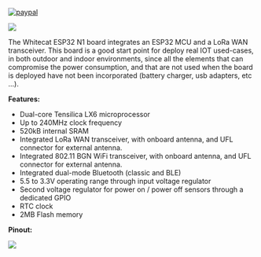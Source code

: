 [![paypal](https://www.paypalobjects.com/en_US/i/btn/btn_donateCC_LG.gif)](https://www.paypal.com/cgi-bin/webscr?cmd=_s-xclick&hosted_button_id=RGQ8NSYPA59FL)

![](http://whitecatboard.org/git/whitecat-esp32-n1.png)

The Whitecat ESP32 N1 board integrates an ESP32 MCU and a LoRa WAN transceiver. This board is a good start point for deploy real IOT used-cases, in both outdoor and indoor environments, since all the elements that can compromise the power consumption, and that are not used when the board is deployed have not been incorporated (battery charger, usb adapters, etc ...).

**Features:**
* Dual-core Tensilica LX6 microprocessor
* Up to 240MHz clock frequency
* 520kB internal SRAM
* Integrated LoRa WAN transceiver, with onboard antenna, and UFL connector for external antenna.
* Integrated 802.11 BGN WiFi transceiver, with onboard antenna, and UFL connector for external antenna.
* Integrated dual-mode Bluetooth (classic and BLE)
* 5.5 to 3.3V operating range through input voltage regulator
* Second voltage regulator for power on / power off sensors through a dedicated GPIO
* RTC clock
* 2MB Flash memory

**Pinout:**

![](http://whitecatboard.org/git/n1-pinout.png)